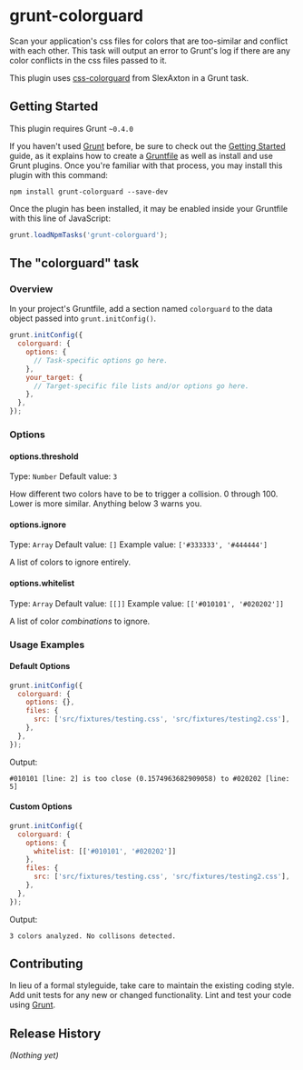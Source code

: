 # grunt-colorguard

Scan your application's css files for colors that are too-similar and conflict with each other. This task will output an error to Grunt's log if there are any color conflicts in the css files passed to it.

This plugin uses [css-colorguard](https://github.com/SlexAxton/css-colorguard) from SlexAxton in a Grunt task.

## Getting Started
This plugin requires Grunt `~0.4.0`

If you haven't used [Grunt](http://gruntjs.com/) before, be sure to check out the [Getting Started](http://gruntjs.com/getting-started) guide, as it explains how to create a [Gruntfile](http://gruntjs.com/sample-gruntfile) as well as install and use Grunt plugins. Once you're familiar with that process, you may install this plugin with this command:

```shell
npm install grunt-colorguard --save-dev
```

Once the plugin has been installed, it may be enabled inside your Gruntfile with this line of JavaScript:

```js
grunt.loadNpmTasks('grunt-colorguard');
```

## The "colorguard" task

### Overview
In your project's Gruntfile, add a section named `colorguard` to the data object passed into `grunt.initConfig()`.

```js
grunt.initConfig({
  colorguard: {
    options: {
      // Task-specific options go here.
    },
    your_target: {
      // Target-specific file lists and/or options go here.
    },
  },
});
```

### Options

#### options.threshold
Type: `Number`
Default value: `3`

How different two colors have to be to trigger a collision. 0 through 100. Lower is more similar. Anything below 3 warns you.

#### options.ignore
Type: `Array`
Default value: `[]`
Example value: `['#333333', '#444444']`

A list of colors to ignore entirely.

#### options.whitelist
Type: `Array`
Default value: `[[]]`
Example value: `[['#010101', '#020202']]`

A list of color *combinations* to ignore.

### Usage Examples

#### Default Options

```js
grunt.initConfig({
  colorguard: {
    options: {},
    files: {
      src: ['src/fixtures/testing.css', 'src/fixtures/testing2.css'],
    },
  },
});
```

Output:
```
#010101 [line: 2] is too close (0.1574963682909058) to #020202 [line: 5]
```

#### Custom Options

```js
grunt.initConfig({
  colorguard: {
    options: {
      whitelist: [['#010101', '#020202']]
    },
    files: {
      src: ['src/fixtures/testing.css', 'src/fixtures/testing2.css'],
    },
  },
});
```

Output:
```
3 colors analyzed. No collisons detected.
```

## Contributing
In lieu of a formal styleguide, take care to maintain the existing coding style. Add unit tests for any new or changed functionality. Lint and test your code using [Grunt](http://gruntjs.com/).

## Release History
_(Nothing yet)_
